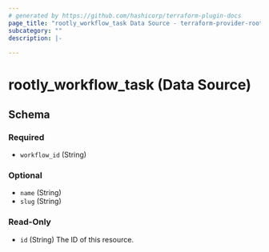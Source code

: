 ```yaml
---
# generated by https://github.com/hashicorp/terraform-plugin-docs
page_title: "rootly_workflow_task Data Source - terraform-provider-rootly"
subcategory: ""
description: |-
  
---
```


# rootly_workflow_task (Data Source)





<!-- schema generated by tfplugindocs -->
## Schema

### Required

- `workflow_id` (String)

### Optional

- `name` (String)
- `slug` (String)

### Read-Only

- `id` (String) The ID of this resource.


